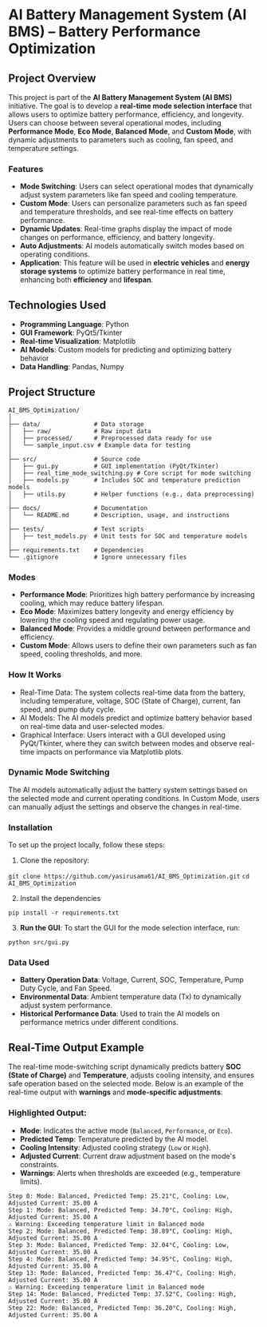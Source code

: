 # AI Battery Management System (AI BMS) – Battery Performance Optimization

## Project Overview
This project is part of the **AI Battery Management System (AI BMS)** initiative. The goal is to develop a **real-time mode selection interface** that allows users to optimize battery performance, efficiency, and longevity. Users can choose between several operational modes, including **Performance Mode**, **Eco Mode**, **Balanced Mode**, and **Custom Mode**, with dynamic adjustments to parameters such as cooling, fan speed, and temperature settings.

### Features
- **Mode Switching**: Users can select operational modes that dynamically adjust system parameters like fan speed and cooling temperature.
- **Custom Mode**: Users can personalize parameters such as fan speed and temperature thresholds, and see real-time effects on battery performance.
- **Dynamic Updates**: Real-time graphs display the impact of mode changes on performance, efficiency, and battery longevity.
- **Auto Adjustments**: AI models automatically switch modes based on operating conditions.
- **Application**: This feature will be used in **electric vehicles** and **energy storage systems** to optimize battery performance in real time, enhancing both **efficiency** and **lifespan**.

## Technologies Used
- **Programming Language**: Python
- **GUI Framework**: PyQt5/Tkinter
- **Real-time Visualization**: Matplotlib
- **AI Models**: Custom models for predicting and optimizing battery behavior
- **Data Handling**: Pandas, Numpy

## Project Structure
```plaintext
AI_BMS_Optimization/
│
├── data/               # Data storage
│   ├── raw/            # Raw input data
│   ├── processed/      # Preprocessed data ready for use
│   └── sample_input.csv # Example data for testing
│
├── src/                # Source code
│   ├── gui.py          # GUI implementation (PyQt/Tkinter)
│   ├── real_time_mode_switching.py # Core script for mode switching
│   ├── models.py       # Includes SOC and temperature prediction models
│   ├── utils.py        # Helper functions (e.g., data preprocessing)
│
├── docs/               # Documentation
│   └── README.md       # Description, usage, and instructions
│
├── tests/              # Test scripts
│   ├── test_models.py  # Unit tests for SOC and temperature models
│
├── requirements.txt    # Dependencies
└── .gitignore          # Ignore unnecessary files
```

### Modes

- **Performance Mode**: Prioritizes high battery performance by increasing cooling, which may reduce battery lifespan.
- **Eco Mode**: Maximizes battery longevity and energy efficiency by lowering the cooling speed and regulating power usage.
- **Balanced Mode**: Provides a middle ground between performance and efficiency.
- **Custom Mode**: Allows users to define their own parameters such as fan speed, cooling thresholds, and more.

### How It Works

- Real-Time Data: The system collects real-time data from the battery, including temperature, voltage, SOC (State of Charge), current, fan speed, and pump duty cycle.
- AI Models: The AI models predict and optimize battery behavior based on real-time data and user-selected modes.
- Graphical Interface: Users interact with a GUI developed using PyQt/Tkinter, where they can switch between modes and observe real-time impacts on performance via Matplotlib plots.

### Dynamic Mode Switching

The AI models automatically adjust the battery system settings based on the selected mode and current operating conditions. In Custom Mode, users can manually adjust the settings and observe the changes in real-time.


### Installation
To set up the project locally, follow these steps:

1. Clone the repository:

`git clone https://github.com/yasirusama61/AI_BMS_Optimization.git`
`cd AI_BMS_Optimization`

2. Install the dependencies 

`pip install -r requirements.txt`

3. **Run the GUI**: To start the GUI for the mode selection interface, run:

`python src/gui.py`

### Data Used
- **Battery Operation Data**: Voltage, Current, SOC, Temperature, Pump Duty Cycle, and Fan Speed.
- **Environmental Data**: Ambient temperature data (Tx) to dynamically adjust system performance.
- **Historical Performance Data**: Used to train the AI models on performance metrics under different conditions.


## Real-Time Output Example

The real-time mode-switching script dynamically predicts battery **SOC (State of Charge)** and **Temperature**, adjusts cooling intensity, and ensures safe operation based on the selected mode. Below is an example of the real-time output with **warnings** and **mode-specific adjustments**:

### Highlighted Output:

- **Mode**: Indicates the active mode (`Balanced`, `Performance`, or `Eco`).
- **Predicted Temp**: Temperature predicted by the AI model.
- **Cooling Intensity**: Adjusted cooling strategy (`Low` or `High`).
- **Adjusted Current**: Current draw adjustment based on the mode's constraints.
- **Warnings**: Alerts when thresholds are exceeded (e.g., temperature limits).

```plaintext
Step 0: Mode: Balanced, Predicted Temp: 25.21°C, Cooling: Low, Adjusted Current: 35.00 A
Step 1: Mode: Balanced, Predicted Temp: 34.70°C, Cooling: High, Adjusted Current: 35.00 A
⚠️ Warning: Exceeding temperature limit in Balanced mode
Step 2: Mode: Balanced, Predicted Temp: 38.89°C, Cooling: High, Adjusted Current: 35.00 A
Step 3: Mode: Balanced, Predicted Temp: 32.04°C, Cooling: Low, Adjusted Current: 35.00 A
Step 4: Mode: Balanced, Predicted Temp: 34.95°C, Cooling: High, Adjusted Current: 35.00 A
Step 13: Mode: Balanced, Predicted Temp: 36.47°C, Cooling: High, Adjusted Current: 35.00 A
⚠️ Warning: Exceeding temperature limit in Balanced mode
Step 14: Mode: Balanced, Predicted Temp: 37.52°C, Cooling: High, Adjusted Current: 35.00 A
Step 22: Mode: Balanced, Predicted Temp: 36.20°C, Cooling: High, Adjusted Current: 35.00 A
```